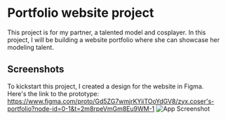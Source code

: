 
# Portfolio website project

This project is for my partner, a talented model and cosplayer. In this project, I will be building a website portfolio where she can showcase her modeling talent.


## Screenshots

To kickstart this project, I created a design for the website in Figma.  
Here's the link to the prototype: https://www.figma.com/proto/Gd5ZG7wmjrKYiiTOoYdGV8/zyx.coser's-portfolio?node-id=0-1&t=2m8rpeVmGm8Eu9WM-1
![App Screenshot](https://via.placeholder.com/468x300?text=App+Screenshot+Here)


